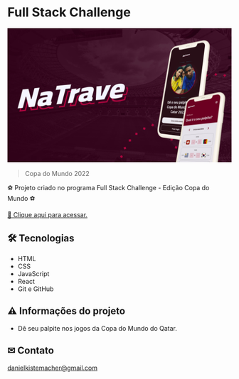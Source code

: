# Full Stack Challenge

![preview_readme](./README.png)
> Copa do Mundo 2022

⚽ Projeto criado no programa Full Stack Challenge - Edição Copa do Mundo ⚽

[🔗 Clique aqui para acessar.](https://danielkistemacher.github.io/MotoGP/)

## 🛠 Tecnologias

- HTML
- CSS
- JavaScript
- React
- Git e GitHub

## ⚠ Informações do projeto

- Dê seu palpite nos jogos da Copa do Mundo do Qatar.

## ✉ Contato
danielkistemacher@gmail.com
